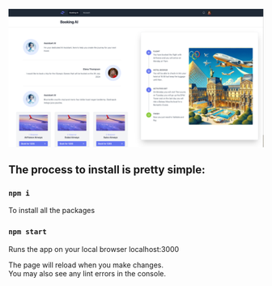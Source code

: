 ![alt text](https://github.com/eugenebelieve/skypulse/blob/master/public/img/frontend.png?raw=true)


## The process to install is pretty simple:

### `npm i`

To install all the packages 

### `npm start`

Runs the app on your local browser localhost:3000

The page will reload when you make changes.\
You may also see any lint errors in the console.


